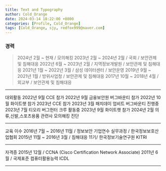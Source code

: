 ```yaml
---
title: Text and Typography
author: Cold_Orange
date: 2024-03-14 18:22:00 +0800
categories: [Profile, Cold_Orange]
tags: [Cold_Orange, sjy, redfox999@naver.com]
---
```


### 경력
>2024년 2월 ~ 현재 / 모의해킹
>2023년 2월 ~ 2024년 2월 / 국회 / 보안관제 및 침해대응
>2022년 6월 ~ 2023년 2월 / 지역정보개발원 / 보안관제 및 침해대응
>2021년 1월 ~ 2022년 3월 / 삼성 데이터센터 / 보안운영
>2019년 9월 ~ 2021년 1월 / 방위사업청 / 보안관제 및 침해대응
>2017년 10월 ~ 2018년 4월 / 외교부 / 보안관제 및 침해대응

---

대외활동
2022년 9월 CCE 참가
2022년 9월 금융보안원 버그바운티 참가
2022년 10월 화이트햇 참가
2023년 CCE 참가
2023년 3월 패치데이 업비트 버그바운티 진행중
2023년 7월 티오리 버그헌터 크루 활동중
2023년 9월 화이트햇 참가
2024년 2월 의류,신발,스포츠용품 관련사 모의해킹 진단

---

교육 이수
2016년 7월 ~ 2016년 11월 / 정보보안 기업연수 실무과정 / 한국정보보호산업협회
2015년 11월 ~ 2016년 3월 / 침해대응 11기/ 한국정보기술연구원 KITRI

---

자격증
2015년 12월 / CCNA (Cisco Certification Network Associate)
2011년 6월 / 국제표준 컴퓨터활용능력 ICDL

---
